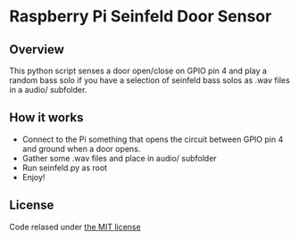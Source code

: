 # Raspberry Pi Seinfeld Door Sensor

## Overview

This python script senses a door open/close on GPIO pin 4 and play a random bass solo if you have a selection of seinfeld bass solos as .wav files in a audio/ subfolder.

## How it works

* Connect to the Pi something that opens the circuit between GPIO pin 4 and ground when a door opens.
* Gather some .wav files and place in audio/ subfolder
* Run seinfeld.py as root
* Enjoy!

## License

Code relased under [the MIT license](https://github.com/twbs/bootstrap/blob/master/LICENSE)
